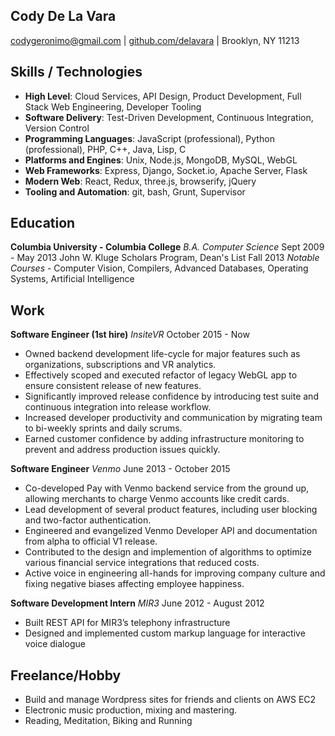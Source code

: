 Cody De La Vara
-------------
codygeronimo@gmail.com | [github.com/delavara](https://github.com/delavara) | Brooklyn, NY 11213

Skills / Technologies
------------
- **High Level**: Cloud Services, API Design, Product Development, Full Stack Web Engineering, Developer Tooling
- **Software Delivery**: Test-Driven Development, Continuous Integration, Version Control
- **Programming Languages**: JavaScript (professional), Python (professional), PHP, C++, Java, Lisp, C
- **Platforms and Engines**: Unix, Node.js, MongoDB, MySQL, WebGL
- **Web Frameworks**: Express, Django, Socket.io, Apache Server, Flask
- **Modern Web**: React, Redux, three.js, browserify, jQuery
- **Tooling and Automation**: git, bash, Grunt, Supervisor

Education
------------
**Columbia University - Columbia College** *B.A. Computer Science* Sept 2009 - May 2013
  John W. Kluge Scholars Program, Dean's List Fall 2013
  *Notable Courses* - Computer Vision, Compilers, Advanced Databases, Operating Systems, Artificial Intelligence

Work
------------

**Software Engineer (1st hire)** *InsiteVR* October 2015 - Now
- Owned backend development life-cycle for major features such as organizations, subscriptions and VR analytics.
- Effectively scoped and executed refactor of legacy WebGL app to ensure consistent release of new features.
- Significantly improved release confidence by introducing test suite and continuous integration into release workflow.
- Increased developer productivity and communication by migrating team to bi-weekly sprints and daily scrums.
- Earned customer confidence by adding infrastructure monitoring to prevent and address production issues quickly.

**Software Engineer** *Venmo* June 2013 - October 2015
- Co-developed Pay with Venmo backend service from the ground up, allowing merchants to charge Venmo accounts like credit cards.
- Lead development of several product features, including user blocking and two-factor authentication.
- Engineered and evangelized Venmo Developer API and documentation from alpha to official V1 release.
- Contributed to the design and implemention of algorithms to optimize various financial service integrations that reduced costs.
- Active voice in engineering all-hands for improving company culture and fixing negative biases affecting employee happiness.

**Software Development Intern** *MIR3* June 2012 - August 2012
- Built REST API for MIR3’s telephony infrastructure
- Designed and implemented custom markup language for interactive voice dialogue

Freelance/Hobby
-----------
- Build and manage Wordpress sites for friends and clients on AWS EC2
- Electronic music production, mixing and mastering.
- Reading, Meditation, Biking and Running
